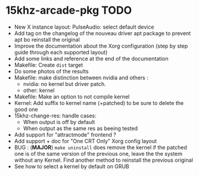 15khz-arcade-pkg TODO
=====================

-    New X instance layout: PulseAudio: select default device
-    Add tag on the changelog of the nouveau driver apt package to prevent apt
     bo reinstall the original
-    Improve the documentation about the Xorg configuration 
     (step by step guide through each supported layout)
-    Add some links and reference at the end of the documentation
-    Makefile: Create `dist` target 
-    Do some photos of the results
-    Makefile: make distinction between nvidia and others :
     -   nvidia: no kernel but driver patch. 
     -   other: kernel
-    Makefile: Make an option to not compile kernel
-    Kernel: Add suffix to kernel name (+patched) to be sure to delete
     the good one
-    15khz-change-res: handle cases:
     - When output is off by default
     - When output as the same res as beeing tested
-    Add support for "attractmode" frontend ?
-    Add support + doc for "One CRT Only" Xorg config layout
-    BUG : (**MAJOR**) `make uninstall` does remove the kernel if the patched one 
     is of the same version of the previous one, leave the the system without 
     any Kernel. Find another method to reinstall the previous original
-    See how to select a kernel by default on GRUB
